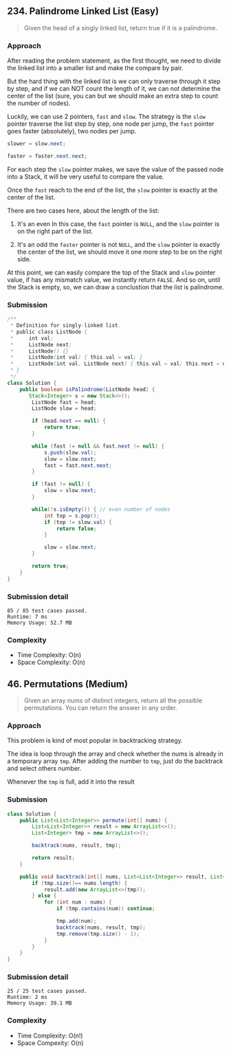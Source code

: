 ## 234. Palindrome Linked List (Easy)

> Given the head of a singly linked list, return true if it is a palindrome.


### Approach

After reading the problem statement, as the first thought, we need to divide the linked list into a smaller list and make the compare by pair.

But the hard thing with the linked list is we can only traverse through it step by step, and if we can NOT count the length of it, we can not determine the center of the list (sure, you can but we should make an extra step to count the number of nodes).

Luckily, we can use 2 pointers, `fast` and `slow`. The strategy is the `slow` pointer traverse the list step by step, one node per jump, the `fast` pointer goes faster (absolutely), two nodes per jump.

```java
slower = slow.next;

faster = faster.next.next;
```
For each step the `slow` pointer makes, we save the value of the passed node into a Stack, it will be very useful to compare the value.

Once the `fast` reach to the end of the list, the `slow` pointer is exactly at the center of the list.

There are two cases here, about the length of the list:

1. It's an even
In this case, the `fast` pointer is `NULL`, and the `slow` pointer is on the right part of the list. 

2. It's an odd
the `faster` pointer is not `NULL`, and the `slow` pointer is exactly the center of the list, we should move it one more step to be on the right side.

At this point, we can easily compare the top of the Stack and `slow` pointer value, if has any mismatch value, we instantly return `FALSE`. And so on, until the Stack is empty, so, we can draw a conclustion that the list is palindrome.

### Submission

```java
/**
 * Definition for singly-linked list.
 * public class ListNode {
 *     int val;
 *     ListNode next;
 *     ListNode() {}
 *     ListNode(int val) { this.val = val; }
 *     ListNode(int val, ListNode next) { this.val = val; this.next = next; }
 * }
 */
class Solution {
    public boolean isPalindrome(ListNode head) {
       Stack<Integer> s = new Stack<>();
        ListNode fast = head;
        ListNode slow = head;

        if (head.next == null) {
            return true;
        }

        while (fast != null && fast.next != null) {
            s.push(slow.val);
            slow = slow.next;
            fast = fast.next.next;
        }

        if (fast != null) {
            slow = slow.next;
        }

        while(!s.isEmpty()) { // even number of nodes
            int top = s.pop();
            if (top != slow.val) {
                return false;
            }

            slow = slow.next;
        }

        return true;
    }
}
```

### Submission detail
```
85 / 85 test cases passed.
Runtime: 7 ms
Memory Usage: 52.7 MB
```

### Complexity
- Time Complexity: O(n)
- Space Complexity: O(n)

## 46. Permutations (Medium)

> Given an array nums of distinct integers, return all the possible permutations. You can return the answer in any order.

### Approach

This problem is kind of most popular in backtracking strategy.

The idea is loop through the array and check whether the nums is already in a temporary array `tmp`. After adding the number to `tmp`, just do the backtrack and select others number.

Whenever the `tmp` is full, add it into the result

### Submission

```java
class Solution {
    public List<List<Integer>> permute(int[] nums) {
        List<List<Integer>> result = new ArrayList<>();
        List<Integer> tmp = new ArrayList<>();

        backtrack(nums, result, tmp);

        return result;
    }

    public void backtrack(int[] nums, List<List<Integer>> result, List<Integer> tmp) {
        if (tmp.size()== nums.length) {
            result.add(new ArrayList<>(tmp));
        } else {
            for (int num : nums) {
                if (tmp.contains(num)) continue;

                tmp.add(num);
                backtrack(nums, result, tmp);
                tmp.remove(tmp.size() - 1);
            }
        }
    }
}
```

### Submission detail

```
25 / 25 test cases passed.
Runtime: 2 ms
Memory Usage: 39.1 MB
```

### Complexity
- Time Complexity: O(n!)
- Space Compexity: O(n)

